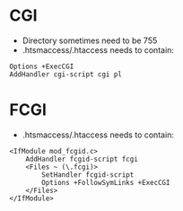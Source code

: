 
# CGI

- Directory sometimes need to be 755
- .htsmaccess/.htaccess needs to contain:
```
Options +ExecCGI
AddHandler cgi-script cgi pl
```

# FCGI

- .htsmaccess/.htaccess needs to contain:
```
<IfModule mod_fcgid.c>
    AddHandler fcgid-script fcgi
    <Files ~ (\.fcgi)>
        SetHandler fcgid-script
        Options +FollowSymLinks +ExecCGI
    </Files>
</IfModule>
```


